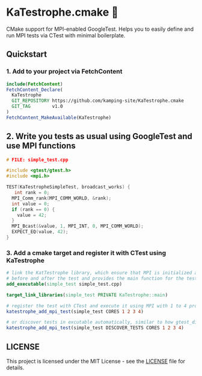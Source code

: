 # KaTestrophe.cmake 🌋

CMake support for MPI-enabled GoogleTest. Helps you to easily define and run MPI tests via CTest with minimal boilerplate.

## Quickstart
### 1. Add to your project via FetchContent
```cmake
include(FetchContent)
FetchContent_Declare(
  KaTestrophe
  GIT_REPOSITORY https://github.com/kamping-site/KaTestrophe.cmake
  GIT_TAG        v1.0
)
FetchContent_MakeAvailable(KaTestrophe)
```
## 2. Write you tests as usual using GoogleTest and use MPI functions
```cpp
# FILE: simple_test.cpp

#include <gtest/gtest.h>
#include <mpi.h>

TEST(KaTestropheSimpleTest, broadcast_works) {
   int rank = 0;
  MPI_Comm_rank(MPI_COMM_WORLD, &rank);
  int value = 0;
  if (rank == 0) {
    value = 42;
  }
  MPI_Bcast(&value, 1, MPI_INT, 0, MPI_COMM_WORLD);
  EXPECT_EQ(value, 42);
}
```

### 3. Add a cmake target and register it with CTest using KaTestrophe
```cmake
# link the KatTestrophe library, which ensure that MPI is initialized and finalized correctly
# before and after the test and provides the main function for the test
add_executable(simple_test simple_test.cpp)

target_link_libraries(simple_test PRIVATE KaTestrophe::main)

# register the test with CTest and execute it using MPI with 1 to 4 processes
katestrophe_add_mpi_test(simple_test CORES 1 2 3 4)

# or discover tests in excutable automatically, similar to how gtest_discover_tests works
katestrophe_add_mpi_test(simple_test DISCOVER_TESTS CORES 1 2 3 4)
```

## LICENSE
This project is licensed under the MIT License - see the [LICENSE](LICENSE) file for details.



